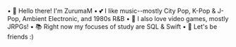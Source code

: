 • 🥰 Hello there! I'm ZurumaM
• 💕 I like music--mostly City Pop, K-Pop & J-Pop, Ambient Electronic, and 1980s R&B
• 🎀 I also love video games, mostly JRPGs!
• 📚 Right now my focuses of study are SQL & Swift
• 🪩 Let's be friends :)

<!---
ZurumaM/ZurumaM is a ✨ special ✨ repository because its `README.md` (this file) appears on your GitHub profile.
You can click the Preview link to take a look at your changes.
--->

